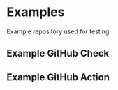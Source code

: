 # Examples

Example repository used for testing.

## Example GitHub Check

## Example GitHub Action
